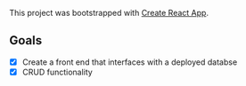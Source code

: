 This project was bootstrapped with [Create React App](https://github.com/facebook/create-react-app).

## Goals
- [x] Create a front end that interfaces with a deployed databse
- [x] CRUD functionality
